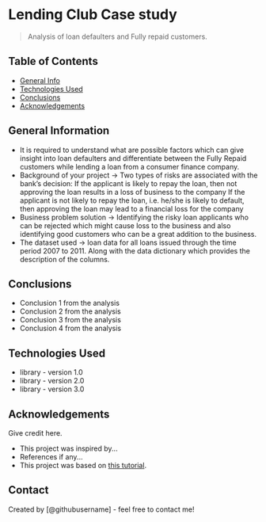 # Lending Club Case study
> Analysis of loan defaulters and Fully repaid customers.


## Table of Contents
* [General Info](#general-information)
* [Technologies Used](#technologies-used)
* [Conclusions](#conclusions)
* [Acknowledgements](#acknowledgements)

<!-- You can include any other section that is pertinent to your problem -->

## General Information
- It is required to understand what are possible factors which can give insight into loan defaulters and differentiate between the Fully Repaid customers while lending a loan from a consumer finance company.
- Background of your project -> Two types of risks are associated with the bank’s decision:
 If the applicant is likely to repay the loan, then not approving the loan results in a loss of business to the company
 If the applicant is not likely to repay the loan, i.e. he/she is likely to default, then approving the loan may lead to a financial loss for the company
- Business problem solution -> Identifying the risky loan applicants who can be rejected which might cause loss to the business and also identifying good customers who can be a great addition to the business.
- The dataset used -> loan data for all loans issued through the time period 2007 to 2011. Along with the data dictionary which provides the description of the columns.

<!-- You don't have to answer all the questions - just the ones relevant to your project. -->

## Conclusions
- Conclusion 1 from the analysis
- Conclusion 2 from the analysis
- Conclusion 3 from the analysis
- Conclusion 4 from the analysis

<!-- You don't have to answer all the questions - just the ones relevant to your project. -->


## Technologies Used
- library - version 1.0
- library - version 2.0
- library - version 3.0

<!-- As the libraries versions keep on changing, it is recommended to mention the version of library used in this project -->

## Acknowledgements
Give credit here.
- This project was inspired by...
- References if any...
- This project was based on [this tutorial](https://www.example.com).


## Contact
Created by [@githubusername] - feel free to contact me!


<!-- Optional -->
<!-- ## License -->
<!-- This project is open source and available under the [... License](). -->

<!-- You don't have to include all sections - just the one's relevant to your project -->
